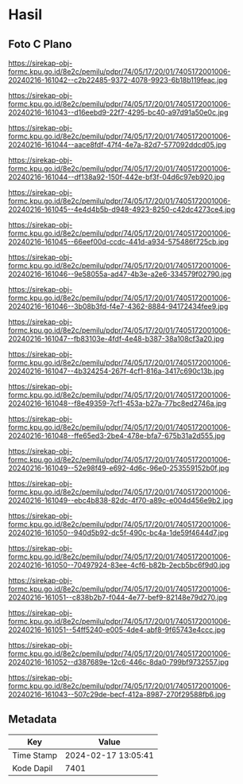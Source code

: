 # Hasil

## Foto C Plano

https://sirekap-obj-formc.kpu.go.id/8e2c/pemilu/pdpr/74/05/17/20/01/7405172001006-20240216-161042--c2b22485-9372-4078-9923-6b18b119feac.jpg

https://sirekap-obj-formc.kpu.go.id/8e2c/pemilu/pdpr/74/05/17/20/01/7405172001006-20240216-161043--d16eebd9-22f7-4295-bc40-a97d91a50e0c.jpg

https://sirekap-obj-formc.kpu.go.id/8e2c/pemilu/pdpr/74/05/17/20/01/7405172001006-20240216-161044--aace8fdf-47f4-4e7a-82d7-577092ddcd05.jpg

https://sirekap-obj-formc.kpu.go.id/8e2c/pemilu/pdpr/74/05/17/20/01/7405172001006-20240216-161044--df138a92-150f-442e-bf3f-04d6c97eb920.jpg

https://sirekap-obj-formc.kpu.go.id/8e2c/pemilu/pdpr/74/05/17/20/01/7405172001006-20240216-161045--4e4d4b5b-d948-4923-8250-c42dc4273ce4.jpg

https://sirekap-obj-formc.kpu.go.id/8e2c/pemilu/pdpr/74/05/17/20/01/7405172001006-20240216-161045--66eef00d-ccdc-441d-a934-575486f725cb.jpg

https://sirekap-obj-formc.kpu.go.id/8e2c/pemilu/pdpr/74/05/17/20/01/7405172001006-20240216-161046--9e58055a-ad47-4b3e-a2e6-334579f02790.jpg

https://sirekap-obj-formc.kpu.go.id/8e2c/pemilu/pdpr/74/05/17/20/01/7405172001006-20240216-161046--3b08b3fd-f4e7-4362-8884-94172434fee9.jpg

https://sirekap-obj-formc.kpu.go.id/8e2c/pemilu/pdpr/74/05/17/20/01/7405172001006-20240216-161047--fb83103e-4fdf-4e48-b387-38a108cf3a20.jpg

https://sirekap-obj-formc.kpu.go.id/8e2c/pemilu/pdpr/74/05/17/20/01/7405172001006-20240216-161047--4b324254-267f-4cf1-816a-3417c690c13b.jpg

https://sirekap-obj-formc.kpu.go.id/8e2c/pemilu/pdpr/74/05/17/20/01/7405172001006-20240216-161048--f8e49359-7cf1-453a-b27a-77bc8ed2746a.jpg

https://sirekap-obj-formc.kpu.go.id/8e2c/pemilu/pdpr/74/05/17/20/01/7405172001006-20240216-161048--ffe65ed3-2be4-478e-bfa7-675b31a2d555.jpg

https://sirekap-obj-formc.kpu.go.id/8e2c/pemilu/pdpr/74/05/17/20/01/7405172001006-20240216-161049--52e98f49-e692-4d6c-96e0-253559152b0f.jpg

https://sirekap-obj-formc.kpu.go.id/8e2c/pemilu/pdpr/74/05/17/20/01/7405172001006-20240216-161049--ebc4b838-82dc-4f70-a89c-e004d456e9b2.jpg

https://sirekap-obj-formc.kpu.go.id/8e2c/pemilu/pdpr/74/05/17/20/01/7405172001006-20240216-161050--940d5b92-dc5f-490c-bc4a-1de59f4644d7.jpg

https://sirekap-obj-formc.kpu.go.id/8e2c/pemilu/pdpr/74/05/17/20/01/7405172001006-20240216-161050--70497924-83ee-4cf6-b82b-2ecb5bc6f9d0.jpg

https://sirekap-obj-formc.kpu.go.id/8e2c/pemilu/pdpr/74/05/17/20/01/7405172001006-20240216-161051--c838b2b7-f044-4e77-bef9-82148e79d270.jpg

https://sirekap-obj-formc.kpu.go.id/8e2c/pemilu/pdpr/74/05/17/20/01/7405172001006-20240216-161051--54ff5240-e005-4de4-abf8-9f65743e4ccc.jpg

https://sirekap-obj-formc.kpu.go.id/8e2c/pemilu/pdpr/74/05/17/20/01/7405172001006-20240216-161052--d387689e-12c6-446c-8da0-799bf9732557.jpg

https://sirekap-obj-formc.kpu.go.id/8e2c/pemilu/pdpr/74/05/17/20/01/7405172001006-20240216-161043--507c29de-becf-412a-8987-270f29588fb6.jpg


## Metadata

| Key        | Value               |
| ---------- | ------------------- |
| Time Stamp | 2024-02-17 13:05:41 |
| Kode Dapil | 7401                |



